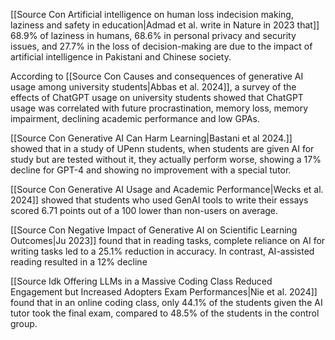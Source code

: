 [[Source Con Artificial intelligence on human loss indecision making, laziness and safety in education|Admad et al. write in Nature in 2023 that]] 68.9% of laziness in humans, 68.6% in personal privacy and security issues, and 27.7% in the loss of decision-making are due to the impact of artificial intelligence in Pakistani and Chinese society.

According to [[Source Con Causes and consequences of generative AI usage among university students|Abbas et al. 2024]], a survey of the effects of ChatGPT usage on university students showed that ChatGPT usage was correlated with future procrastination, memory loss, memory impairment, declining academic performance and low GPAs.

[[Source Con Generative AI Can Harm Learning|Bastani et al 2024.]] showed that in a study of UPenn students, when students are given AI for study but are tested without it, they actually perform worse, showing a 17% decline for GPT-4 and showing no improvement with a special tutor. 

[[Source Con Generative AI Usage and Academic Performance|Wecks et al. 2024]] showed that students who used GenAI tools to write their essays scored 6.71 points out of a 100 lower than non-users on average. 

[[Source Con Negative Impact of Generative AI on Scientific Learning Outcomes|Ju 2023]] found that in reading tasks, complete reliance on AI for writing tasks led to a 25.1% reduction in accuracy. In contrast, AI-assisted reading resulted in a 12% decline

[[Source Idk Offering LLMs in a Massive Coding Class Reduced Engagement but Increased Adopters Exam Performances|Nie et al. 2024]] found that in an online coding class, only 44.1% of the students given the AI tutor took the final exam, compared to 48.5% of the students in the control group. 


